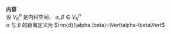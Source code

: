 **内容**  
设 $V_K^n$ 是内积空间， $\alpha,\beta\in V_K^n$  
$\alpha$ 与 $\beta$ 的距离定义为 $\rm{d}(\alpha,\beta)=\Vert\alpha-\beta\Vert$  
